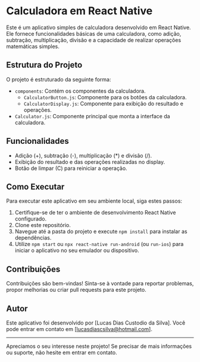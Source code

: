 # Calculadora em React Native

Este é um aplicativo simples de calculadora desenvolvido em React Native. Ele fornece funcionalidades básicas de uma calculadora, como adição, subtração, multiplicação, divisão e a capacidade de realizar operações matemáticas simples.

## Estrutura do Projeto

O projeto é estruturado da seguinte forma:

  - `components`: Contém os componentes da calculadora.
    - `CalculatorButton.js`: Componente para os botões da calculadora.
    - `CalculatorDisplay.js`: Componente para exibição do resultado e operações.
  - `Calculator.js`: Componente principal que monta a interface da calculadora.


## Funcionalidades

- Adição (+), subtração (-), multiplicação (*) e divisão (/).
- Exibição do resultado e das operações realizadas no display.
- Botão de limpar (C) para reiniciar a operação.

## Como Executar

Para executar este aplicativo em seu ambiente local, siga estes passos:

1. Certifique-se de ter o ambiente de desenvolvimento React Native configurado.
2. Clone este repositório.
3. Navegue até a pasta do projeto e execute `npm install` para instalar as dependências.
4. Utilize `npm start` ou `npx react-native run-android` (ou `run-ios`) para iniciar o aplicativo no seu emulador ou dispositivo.

## Contribuições

Contribuições são bem-vindas! Sinta-se à vontade para reportar problemas, propor melhorias ou criar pull requests para este projeto.

## Autor

Este aplicativo foi desenvolvido por [Lucas Dias Custodio da Silva]. Você pode entrar em contato em [lucasdiascsilva@hotmail.com].

---

Apreciamos o seu interesse neste projeto! Se precisar de mais informações ou suporte, não hesite em entrar em contato.
